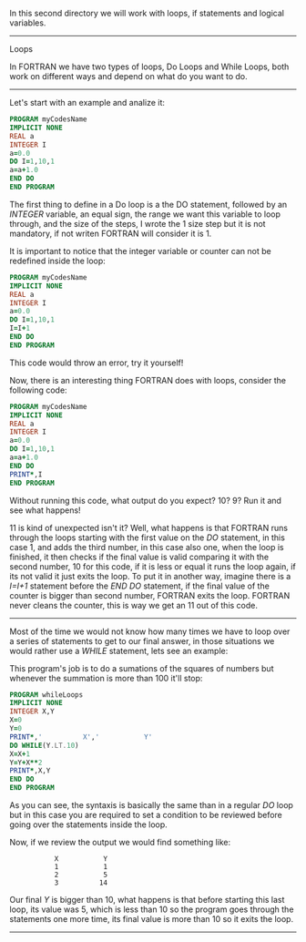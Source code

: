 In this second directory we will work with loops, if statements and logical variables.

<hr>
Loops

In FORTRAN we have two types of loops, Do Loops and While Loops, both work on different ways and depend on what do you want to do.

<hr>
Let's start with an example and analize it:

```fortran
PROGRAM myCodesName 
IMPLICIT NONE
REAL a
INTEGER I
a=0.0
DO I=1,10,1
a=a+1.0
END DO
END PROGRAM
```

The first thing to define in a Do loop is a the DO statement, followed by an <i>INTEGER</i> variable, an equal sign, the range we want this variable to loop through, and the size of the steps, I wrote the 1 size step but it is not mandatory, if not writen FORTRAN will consider it is 1.

It is important to notice that the integer variable or counter can not be redefined inside the loop:

```fortran
PROGRAM myCodesName 
IMPLICIT NONE
REAL a
INTEGER I
a=0.0
DO I=1,10,1
I=I+1
END DO
END PROGRAM
```
This code would throw an error, try it yourself!

Now, there is an interesting thing FORTRAN does with loops, consider the following code: 

```fortran
PROGRAM myCodesName 
IMPLICIT NONE
REAL a
INTEGER I
a=0.0
DO I=1,10,1
a=a+1.0
END DO
PRINT*,I
END PROGRAM
```

Without running this code, what output do you expect? 10? 9? Run it and see what happens!

11 is kind of unexpected isn't it? Well, what happens is that FORTRAN runs through the loops starting with the first value on the <i>DO</i> statement, in this case 1, and adds the third number, in this case also one, when the loop is finished, it then checks if the final value is valid comparing it with the second number, 10 for this code, if it is less or equal it runs the loop again, if its not valid it just exits the loop. To put it in another way, imagine there is a <i>I=I+1</i> statement before the <i>END DO</i> statement, if the final value of the counter is bigger than second number, FORTRAN exits the loop. FORTRAN never cleans the counter, this is way we get an 11 out of this code.

<hr>
Most of the time we would not know how many times we have to loop over a series of statements to get to our final answer, in those situations we would rather use a <i>WHILE</i> statement, lets see an example:

This program's job is to do a sumations of the squares of numbers but whenever the summation is more than 100 it'll stop:

```fortran
PROGRAM whileLoops
IMPLICIT NONE
INTEGER X,Y
X=0
Y=0
PRINT*,'          X','           Y'
DO WHILE(Y.LT.10)
X=X+1
Y=Y+X**2
PRINT*,X,Y
END DO
END PROGRAM
```
As you can see, the syntaxis is basically the same than in a regular <i>DO</i> loop but in this case you are required to set a condition to be reviewed before going over the statements inside the loop.

Now, if we review the output we would find something like:

```
           X           Y
           1           1
           2           5
           3          14
```

Our final <i>Y</i> is bigger than 10, what happens is that before starting this last loop, its value was 5, which is less than 10 so the program goes through the statements one more time, its final value is more than 10 so it exits the loop.

<hr>
